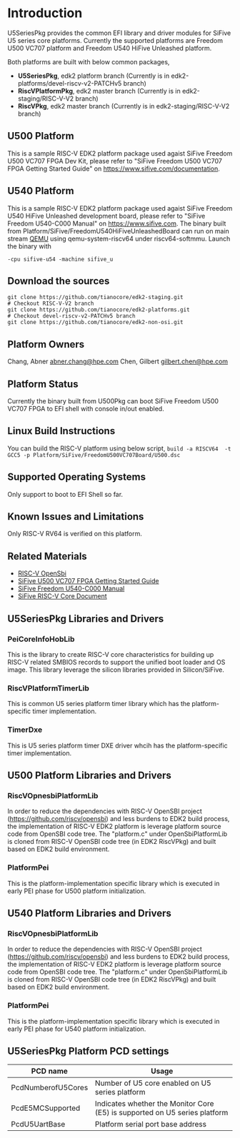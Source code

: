 ﻿# Introduction
U5SeriesPkg provides the common EFI library and driver modules for SiFive
U5 series core platforms. Currently the supported platforms are Freedom
U500 VC707 platform and Freedom U540 HiFive Unleashed platform.

Both platforms are built with below common packages,
- **U5SeriesPkg**, edk2 platform branch
  (Currently is in edk2-platforms/devel-riscv-v2-PATCHv5 branch)
- **RiscVPlatformPkg**, edk2 master branch
  (Currently is in edk2-staging/RISC-V-V2 branch)
- **RiscVPkg**, edk2 master branch
  (Currently is in edk2-staging/RISC-V-V2 branch)

## U500 Platform
This is a sample RISC-V EDK2 platform package used agaist SiFive Freedom U500
VC707 FPGA Dev Kit, please refer to "SiFive Freedom U500 VC707 FPGA Getting
Started Guide" on https://www.sifive.com/documentation.

## U540 Platform
This is a sample RISC-V EDK2 platform package used agaist SiFive Freedom U540
HiFive Unleashed development board, please refer to "SiFive Freedom U540-C000
Manual" on https://www.sifive.com.
The binary built from Platform/SiFive/FreedomU540HiFiveUnleashedBoard can run
on main stream [QEMU](https://git.qemu.org/?p=qemu.git;a=summary)
using qemu-system-riscv64 under riscv64-softmmu. Launch the binary with

```
-cpu sifive-u54 -machine sifive_u
```

## Download the sources
```
git clone https://github.com/tianocore/edk2-staging.git
# Checkout RISC-V-V2 branch
git clone https://github.com/tianocore/edk2-platforms.git
# Checkout devel-riscv-v2-PATCHv5 branch
git clone https://github.com/tianocore/edk2-non-osi.git
```

## Platform Owners
Chang, Abner <abner.chang@hpe.com>
Chen, Gilbert <gilbert.chen@hpe.com>

## Platform Status
Currently the binary built from U500Pkg can boot SiFive Freedom U500 VC707
FPGA to EFI shell with console in/out enabled.

## Linux Build Instructions
You can build the RISC-V platform using below script,
`build -a RISCV64  -t GCC5 -p Platform/SiFive/FreedomU500VC707Board/U500.dsc`

## Supported Operating Systems
Only support to boot to EFI Shell so far.

## Known Issues and Limitations
Only RISC-V RV64 is verified on this platform.

## Related Materials
- [RISC-V OpenSbi](https://github.com/riscv/opensbi)
- [SiFive U500 VC707 FPGA Getting Started Guide](https://sifive.cdn.prismic.io/sifive%2Fc248fabc-5e44-4412-b1c3-6bb6aac73a2c_sifive-u500-vc707-gettingstarted-v0.2.pdf)
- [SiFive Freedom U540-C000 Manual](https://sifive.cdn.prismic.io/sifive%2F834354f0-08e6-423c-bf1f-0cb58ef14061_fu540-c000-v1.0.pdf)
- [SiFive RISC-V Core Document](https://www.sifive.com/documentation)

## U5SeriesPkg Libraries and Drivers
### PeiCoreInfoHobLib
This is the library to create RISC-V core characteristics for building up
RISC-V related SMBIOS records to support the unified boot loader and OS image.
This library leverage the silicon libraries provided in Silicon/SiFive.

### RiscVPlatformTimerLib
This is common U5 series  platform timer library which has the
platform-specific timer implementation.

### TimerDxe
This is U5 series  platform timer DXE driver whcih has the platform-specific
timer implementation.

## U500 Platform Libraries and Drivers
### RiscVOpnesbiPlatformLib
In order to reduce the dependencies with RISC-V OpenSBI project
(https://github.com/riscv/opensbi) and less burdens to EDK2 build process, the
implementation of RISC-V EDK2 platform is leverage platform source code from
OpenSBI code tree. The "platform.c" under OpenSbiPlatformLib is cloned from
RISC-V OpenSBI code tree (in EDK2 RiscVPkg) and built based on EDK2 build
environment.

### PlatformPei
This is the platform-implementation specific library which is executed in early
PEI phase for U500 platform initialization.

## U540 Platform Libraries and Drivers
### RiscVOpnesbiPlatformLib
In order to reduce the dependencies with RISC-V OpenSBI project
(https://github.com/riscv/opensbi) and less burdens to EDK2 build process, the
implementation of RISC-V EDK2 platform is leverage platform source code from
OpenSBI code tree. The "platform.c" under OpenSbiPlatformLib is cloned from
RISC-V OpenSBI code tree (in EDK2 RiscVPkg) and built based on EDK2 build
environment.

### PlatformPei
This is the platform-implementation specific library which is executed in early
PEI phase for U540 platform initialization.

## U5SeriesPkg Platform PCD settings

| **PCD name** |**Usage**|
|----------------|----------|
|PcdNumberofU5Cores| Number of U5 core enabled on U5 series platform|
|PcdE5MCSupported| Indicates whether the Monitor Core (E5) is supported on U5 series platform|
|PcdU5UartBase|Platform serial port base address|

